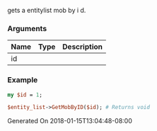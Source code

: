 gets a entitylist mob by i d.
### Arguments
**Name**|**Type**|**Description**
:---|:---|:---
id||

### Example

```perl
my $id = 1;

$entity_list->GetMobByID($id); # Returns void
```


Generated On 2018-01-15T13:04:48-08:00